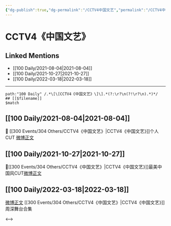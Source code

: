 ```yaml
---
{"dg-publish":true,"dg-permalink":"/CCTV4中国文艺","permalink":"/CCTV4中国文艺/","title":"CCTV4《中国文艺》","tags":[null],"created":"2022-11-09T19:13:33.000+08:00","updated":"2023-04-10T16:52:38.000+08:00"}
---
```


# CCTV4《中国文艺》

## Linked Mentions
- [[100 Daily/2021-08-04\|2021-08-04]]
- [[100 Daily/2021-10-27\|2021-10-27]]
- [[100 Daily/2022-03-18\|2022-03-18]]


---

```expander
path:"100 Daily" /.*\[\[CCTV4《中国文艺》\]\].*(?:\r?\n(?!\r?\n).*)*/
## [[$filename]]
$match
```
## [[100 Daily/2021-08-04\|2021-08-04]]
🌟 [[300 Events/304 Others/CCTV4《中国文艺》\|CCTV4《中国文艺》]]个人CUT [微博正文](https://m.weibo.cn/6466290670/4666569622295716)
## [[100 Daily/2021-10-27\|2021-10-27]]
🌟[[300 Events/304 Others/CCTV4《中国文艺》\|CCTV4《中国文艺》]]最美中国风CUT[微博正文](https://m.weibo.cn/6466290670/4696895038948399)
## [[100 Daily/2022-03-18\|2022-03-18]]
[微博正文](https://weibo.com/detail/4748437255357143) [[300 Events/304 Others/CCTV4《中国文艺》\|CCTV4《中国文艺》]]周深舞台合集

<-->
